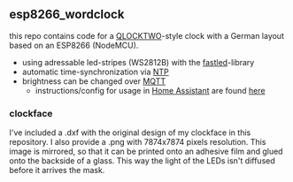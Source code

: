 ## esp8266_wordclock

this repo contains code for a [QLOCKTWO](https://qlocktwo.com/de/)-style clock with a German layout based on an ESP8266 (NodeMCU).

* using adressable led-stripes (WS2812B) with the [fastled](https://github.com/FastLED/FastLED)-library
* automatic time-synchronization via [NTP](https://github.com/arduino-libraries/NTPClient)
* brightness can be changed over [MQTT](https://github.com/knolleary/pubsubclient)
    * instructions/config for usage in [Home Assistant](https://www.home-assistant.io/) are found [here](https://github.com/kaibs/esp8266_wordclock/blob/main/HAconfig/example_config_home_assistant.yaml)

### clockface

I've included a .dxf with the original design of my clockface in this repository. I also provide a .png with 7874x7874 pixels resolution. This image is mirrored, so that it can be printed onto an adhesive film and glued onto the backside of a glass. This way the light of the LEDs isn't diffused before it arrives the mask. 
